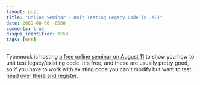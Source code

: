 ```yaml
---
layout: post
title: "Online Seminar - Unit Testing Legacy Code in .NET"
date: 2009-08-06 -0800
comments: true
disqus_identifier: 1553
tags: [net]
---
```

Typemock is hosting [a free online seminar on August
11](http://blog.typemock.com/2009/08/unit-testing-legacy-code-in-net-live.html)
to show you how to unit test legacy/existing code. It's free, and these
are usually pretty good, so if you have to work with existing code you
can't modify but want to test, [head over there and
register](http://blog.typemock.com/2009/08/unit-testing-legacy-code-in-net-live.html).
